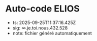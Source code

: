 # Auto-code ELIOS
- ts: 2025-09-25T11:37:16.425Z
- sig: ∞.je.toi.nous.432.528
- note: fichier généré automatiquement